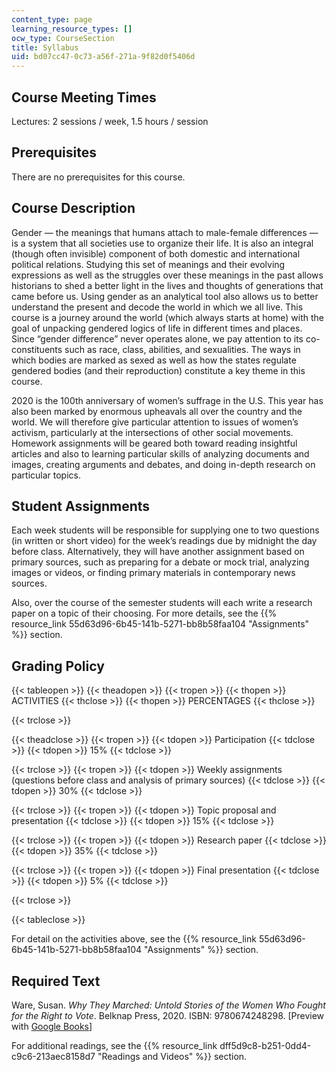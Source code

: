 ```yaml
---
content_type: page
learning_resource_types: []
ocw_type: CourseSection
title: Syllabus
uid: bd07cc47-0c73-a56f-271a-9f82d0f5406d
---
```


Course Meeting Times 
---------------------

Lectures: 2 sessions / week, 1.5 hours / session

Prerequisites
-------------

There are no prerequisites for this course.

Course Description
------------------

Gender — the meanings that humans attach to male-female differences — is a system that all societies use to organize their life. It is also an integral (though often invisible) component of both domestic and international political relations. Studying this set of meanings and their evolving expressions as well as the struggles over these meanings in the past allows historians to shed a better light in the lives and thoughts of generations that came before us. Using gender as an analytical tool also allows us to better understand the present and decode the world in which we all live. This course is a journey around the world (which always starts at home) with the goal of unpacking gendered logics of life in different times and places. Since “gender difference” never operates alone, we pay attention to its co-constituents such as race, class, abilities, and sexualities. The ways in which bodies are marked as sexed as well as how the states regulate gendered bodies (and their reproduction) constitute a key theme in this course. 

2020 is the 100th anniversary of women’s suffrage in the U.S. This year has also been marked by enormous upheavals all over the country and the world. We will therefore give particular attention to issues of women’s activism, particularly at the intersections of other social movements. Homework assignments will be geared both toward reading insightful articles and also to learning particular skills of analyzing documents and images, creating arguments and debates, and doing in-depth research on particular topics.

Student Assignments
-------------------

Each week students will be responsible for supplying one to two questions (in written or short video) for the week’s readings due by midnight the day before class. Alternatively, they will have another assignment based on primary sources, such as preparing for a debate or mock trial, analyzing images or videos, or finding primary materials in contemporary news sources.

Also, over the course of the semester students will each write a research paper on a topic of their choosing. For more details, see the {{% resource_link 55d63d96-6b45-141b-5271-bb8b58faa104 "Assignments" %}} section.

Grading Policy
--------------

{{< tableopen >}}
{{< theadopen >}}
{{< tropen >}}
{{< thopen >}}
ACTIVITIES
{{< thclose >}}
{{< thopen >}}
PERCENTAGES
{{< thclose >}}

{{< trclose >}}

{{< theadclose >}}
{{< tropen >}}
{{< tdopen >}}
Participation
{{< tdclose >}}
{{< tdopen >}}
15%
{{< tdclose >}}

{{< trclose >}}
{{< tropen >}}
{{< tdopen >}}
Weekly assignments (questions before class and analysis of primary sources)
{{< tdclose >}}
{{< tdopen >}}
30%
{{< tdclose >}}

{{< trclose >}}
{{< tropen >}}
{{< tdopen >}}
Topic proposal and presentation
{{< tdclose >}}
{{< tdopen >}}
15%
{{< tdclose >}}

{{< trclose >}}
{{< tropen >}}
{{< tdopen >}}
Research paper
{{< tdclose >}}
{{< tdopen >}}
35%
{{< tdclose >}}

{{< trclose >}}
{{< tropen >}}
{{< tdopen >}}
Final presentation
{{< tdclose >}}
{{< tdopen >}}
5%
{{< tdclose >}}

{{< trclose >}}

{{< tableclose >}}

For detail on the activities above, see the {{% resource_link 55d63d96-6b45-141b-5271-bb8b58faa104 "Assignments" %}} section.

Required Text
-------------

Ware, Susan. _Why They Marched: Untold Stories of the Women Who Fought for the Right to Vote_. Belknap Press, 2020. ISBN: 9780674248298. \[Preview with [Google Books](https://www.google.com/books/edition/Why_They_Marched/oFWQDwAAQBAJ?hl=en&gbpv=1)\]

For additional readings, see the {{% resource_link dff5d9c8-b251-0dd4-c9c6-213aec8158d7 "Readings and Videos" %}} section.